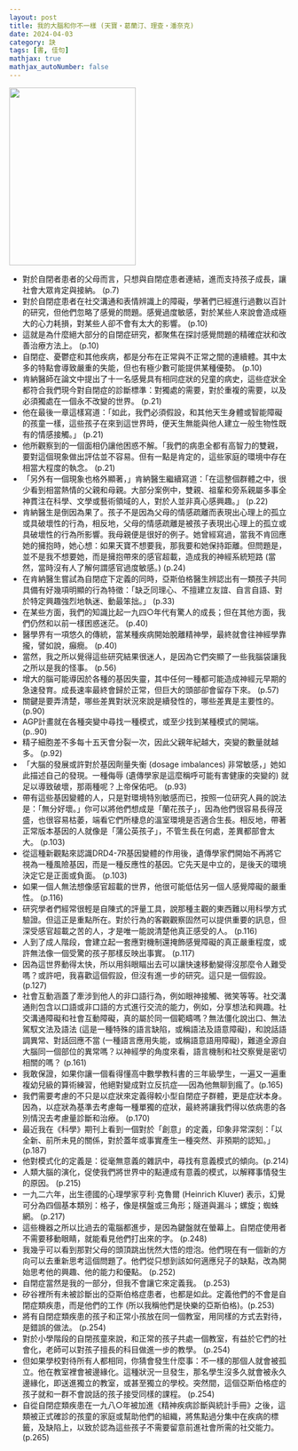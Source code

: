 ```yaml
---
layout: post
title: 我的大腦和你不一樣 (天寶‧葛蘭汀、理查‧潘奈克)
date: 2024-04-03
category: 訣
tags: [書, 佳句]
mathjax: true
mathjax_autoNumber: false
---
```


<img src="https://doltegg.github.io/book/images/theBrain.jpg" style="width: 228px; height: 320px;">

- 對於自閉者患者的父母而言，只想與自閉症患者連結，進而支持孩子成長，讓社會大眾肯定與接納。 (p.7)
- 對於自閉症患者在社交溝通和表情辨識上的障礙，學著們已經進行過數以百計的研究，但他們忽略了感覺的問題。感覺過度敏感，對於某些人來說會造成極大的心力耗損，對某些人卻不會有太大的影響。 (p.10)
- 這就是為什麼絕大部分的自閉症研究，都聚焦在探討感覺問題的精確症狀和改善治療方法上。 (p.10)
- 自閉症、憂鬱症和其他疾病，都是分布在正常與不正常之間的連續體。其中太多的特點會導致嚴重的失能，但也有極少數可能提供某種優勢。 (p.10)
- 肯納醫師在論文中提出了十一名感覺具有相同症狀的兒童的病史，這些症狀全都符合我們現今對自閉症的診斷標準：對獨處的需要，對於重複的需要，以及必須獨處在一個永不改變的世界。 (p.21)
- 他在最後一章這樣寫道：「如此，我們必須假設，和其他天生身體或智能障礙的孩童一樣，這些孩子在來到這世界時，便天生無能與他人建立一般生物性既有的情感接觸。」 (p.21)
- 他所觀察到的一個面相仍讓他困惑不解。「我們的病患全都有高智力的雙親，要對這個現象做出評估並不容易。但有一點是肯定的，這些家庭的環境中存在相當大程度的執念。 (p.21)
- 「另外有一個現象也格外顯著，」肯納醫生繼續寫道：「在這整個群體之中，很少看到相當熱情的父親和母親。大部分案例中，雙親、祖輩和旁系親屬多事全神貫注在科學、文學或藝術領域的人，對於人並非真心感興趣。」 (p.22)
- 肯納醫生是倒因為果了。孩子不是因為父母的情感疏離而表現出心理上的孤立或具破壞性的行為，相反地，父母的情感疏離是被孩子表現出心理上的孤立或具破壞性的行為所影響。我母親便是很好的例子。她曾經寫過，當我不肯回應她的擁抱時，她心想：如果天寶不想要我，那我要和她保持距離。但問題是，並不是我不想要她，而是擁抱帶來的感官超載，造成我的神經系統短路 (當然，當時沒有人了解何謂感官過度敏感。) (p.24)
- 在肯納醫生嘗試為自閉症下定義的同時，亞斯伯格醫生辨認出有一類孩子共同具備有好幾項明顯的行為特徵：「缺乏同理心、不擅建立友誼、自言自語、對於特定興趣強烈地執迷、動最笨拙。」 (p.33)
- 在某些方面，我們的知識比起一九四○年代有驚人的成長；但在其他方面，我們仍然和以前一樣困惑迷茫。 (p.40)
- 醫學界有一項悠久的傳統，當某種疾病開始脫離精神學，最終就會往神經學靠攏，譬如說，癲癇。 (p.40)
- 當然，我之所以覺得這些研究結果很迷人，是因為它們突顯了一些我腦袋讓我之所以是我的怪事。 (p.56)
- 增大的腦可能導因於各種的基因失靈，其中任何一種都可能造成神經元早期的急速發育。成長速率最終會歸於正常，但巨大的頭部卻會留存下來。 (p.57)
- 關鍵是要弄清楚，哪些差異對狀況來說是續發性的，哪些差異是主要性的。 (p.90)
- AGP計畫就在各種突變中尋找一種模式，或至少找到某種模式的開端。 (p..90)
- 精子細胞差不多每十五天會分裂一次，因此父親年紀越大，突變的數量就越多。 (p.92)
- 「大腦的發展或許對於基因劑量失衡 (dosage imbalances) 非常敏感，」她如此描述自己的發現。一種侮辱 (遺傳學家是這麼稱呼可能有害健康的突變的) 就足以導致破壞，那兩種呢？上帝保佑吧。 (p.93)
- 帶有這些基因變體的人，只是對環境特別敏感而已，按照一位研究人員的說法是：「無分好壞。」你可以將他們想成是「蘭花孩子」，因為他們很容易長得茂盛，也很容易枯萎，端看它們所棲息的溫室環境是否適合生長。相反地，帶著正常版本基因的人就像是「蒲公英孩子」，不管生長在何處，差異都部會太大。 (p.103)
- 從這種新觀點來認識DRD4-7R基因變體的作用後，遺傳學家們開始不再將它視為一種風險基因，而是一種反應性的基因。它先天是中立的，是後天的環境決定它是正面或負面。 (p.103)
- 如果一個人無法想像感官超載的世界，他很可能低估另一個人感覺障礙的嚴重性。 (p.116)
- 研究學者們經常很輕是自陳式的評量工具，說那種主觀的東西難以用科學方式驗證。但這正是重點所在。對於行為的客觀觀察固然可以提供重要的訊息，但深受感官超載之苦的人，才是唯一能說清楚他真正感受的人。 (p.116)
- 人到了成人階段，會建立起一套應對機制還掩飾感覺障礙的真正嚴重程度，或許無法像一個受驚的孩子那樣反映出事實。 (p.117)
- 因為這世界動得太快，所以用斜眼瞄出去可以讓快速移動變得沒那麼令人難受嗎？或許吧，我喜歡這個假設，但沒有進一步的研究。這只是一個假設。 (p.127)
- 社會互動涵蓋了牽涉到他人的非口語行為，例如眼神接觸、微笑等等。社交溝通則包含以口語或非口語的方式進行交流的能力，例如，分享想法和興趣。社交溝通障礙和社會互動障礙，真的屬於同一個範疇嗎？無法僵化說出口、無法駕馭文法及語法 (這是一種特殊的語言缺陷，或稱語法及語意障礙)，和說話語調異常、對話回應不當 (一種語言應用失能，或稱語意語用障礙)，難道全源自大腦同一個部位的異常嗎？以神經學的角度來看，語言機制和社交察覺是密切相關的嗎？ (p.161)
- 我敢保證，如果你讓一個看得懂高中數學教科書的三年級學生，一遍又一遍重複幼兒級的算術練習，他絕對變成對立反抗症──因為他無聊到瘋了。(p.165)
- 我們需要考慮的不只是以症狀來定義得較小型自閉症子群體，更是症狀本身。因為，以症狀為基準去考慮每一種單獨的症狀，最終將讓我們得以依病患的各別情況去考慮量診斷和治療。 (p.170)
- 最近我在《科學》期刊上看到一個對於「創意」的定義，印象非常深刻：「以全新、前所未見的關係，對於蓋年或事實產生一種突然、非預期的認知。」 (p.187)
- 他對模式化的定義是：從毫無意義的雜訊中，尋找有意義模式的傾向。(p.214)
- 人類大腦的演化，促使我們將世界中的點連成有意義的模式，以解釋事情發生的原因。 (p.215)
- 一九二六年，出生德國的心理學家亨利‧克魯爾 (Heinrich Kluver) 表示，幻覺可分為四個基本類別：格子，像是棋盤或三角形；隧道與漏斗；螺旋；蜘蛛網。 (p.217)
- 這些機器之所以比過去的電腦都進步，是因為鍵盤就在螢幕上。自閉症使用者不需要移動眼睛，就能看見他們打出來的字。 (p.248)
- 我幾乎可以看到那對父母的頭頂跳出恍然大悟的燈泡。他們現在有一個新的方向可以去重新思考這個問題了。他們從只想到該如何適應兒子的缺點，改為開始思考他的興趣、他的能力和優點。 (p.252)
- 自閉症當然是我的一部分，但我不會讓它來定義我。 (p.253)
- 矽谷裡所有未被診斷出的亞斯伯格症患者，也都是如此。定義他們的不會是自閉症類疾患，而是他們的工作 (所以我稱他們是快樂的亞斯伯格)。(p.253)
- 將有自閉症類疾患的孩子和正常小孩放在同一個教室，用同樣的方式去對待，是錯誤的做法。 (p.254)
- 對於小學階段的自閉孩童來說，和正常的孩子共處一個教室，有益於它們的社會化，老師可以對孩子擅長的科目做進一步的教學。 (p.254)
- 但如果學校對待所有人都相同，你猜會發生什麼事：不一樣的那個人就會被孤立。他在教室裡會被邊緣化。這種狀況一旦發生，那名學生沒多久就會被永久邊緣化，即送進獨立的教室，或甚至獨立的學校。突然間，這個亞斯伯格症的孩子就和一群不會說話的孩子接受同樣的課程。 (p.254)
- 自從自閉症類疾患在一九八○年被加進《精神疾病診斷與統計手冊》之後，這類被正式確診的孩童的家庭或幫助他們的組織，將焦點過分集中在疾病的標籤，及缺陷上，以致於認為這些孩子不需要留意前進社會所需的社交能力。 (p.265)
